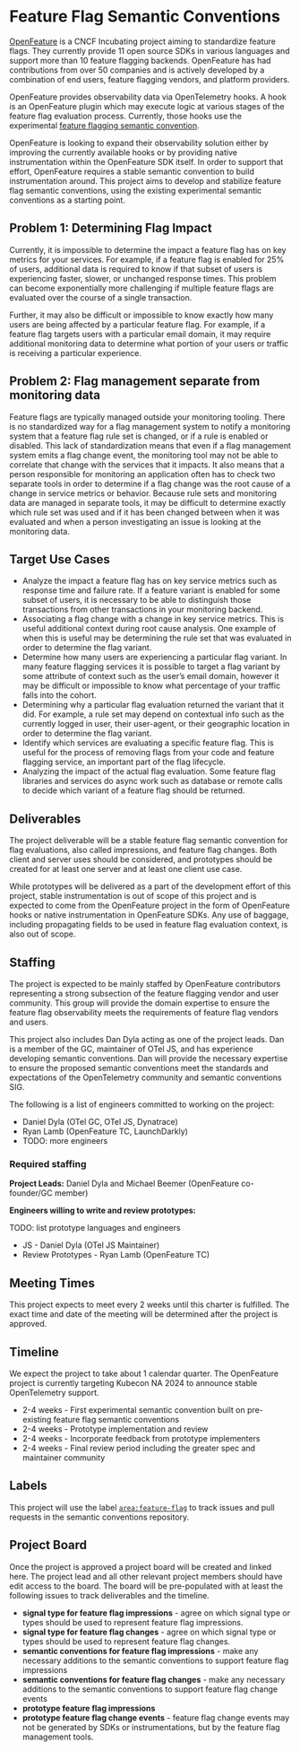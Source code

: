 # Feature Flag Semantic Conventions

[OpenFeature](https://openfeature.dev/) is a CNCF Incubating project aiming to standardize feature flags.
They currently provide 11 open source SDKs in various languages and support more than 10 feature flagging backends.
OpenFeature has had contributions from over 50 companies and is actively developed by a combination of end users, feature flagging vendors, and platform providers.

OpenFeature provides observability data via OpenTelemetry hooks.
A hook is an OpenFeature plugin which may execute logic at various stages of the feature flag evaluation process.
Currently, those hooks use the experimental [feature flagging semantic convention](https://opentelemetry.io/docs/specs/semconv/feature-flags/).

OpenFeature is looking to expand their observability solution either by improving the currently available hooks or by providing native instrumentation within the OpenFeature SDK itself.
In order to support that effort, OpenFeature requires a stable semantic convention to build instrumentation around.
This project aims to develop and stabilize feature flag semantic conventions, using the existing experimental semantic conventions as a starting point.

## Problem 1: Determining Flag Impact

Currently, it is impossible to determine the impact a feature flag has on key metrics for your services.
For example, if a feature flag is enabled for 25% of users, additional data is required to know if that subset of users is experiencing faster, slower, or unchanged response times.
This problem can become exponentially more challenging if multiple feature flags are evaluated over the course of a single transaction.

Further, it may also be difficult or impossible to know exactly how many users are being affected by a particular feature flag.
For example, if a feature flag targets users with a particular email domain, it may require additional monitoring data to determine what portion of your users or traffic is receiving a particular experience.

## Problem 2: Flag management separate from monitoring data

Feature flags are typically managed outside your monitoring tooling.
There is no standardized way for a flag management system to notify a monitoring system that a feature flag rule set is changed, or if a rule is enabled or disabled.
This lack of standardization means that even if a flag management system emits a flag change event, the monitoring tool may not be able to correlate that change with the services that it impacts.
It also means that a person responsible for monitoring an application often has to check two separate tools in order to determine if a flag change was the root cause of a change in service metrics or behavior.
Because rule sets and monitoring data are managed in separate tools, it may be difficult to determine exactly which rule set was used and if it has been changed between when it was evaluated and when a person investigating an issue is looking at the monitoring data.

## Target Use Cases

- Analyze the impact a feature flag has on key service metrics such as response time and failure rate.
  If a feature variant is enabled for some subset of users, it is necessary to be able to distinguish those transactions from other transactions in your monitoring backend.
- Associating a flag change with a change in key service metrics.
  This is useful additional context during root cause analysis.
  One example of when this is useful may be determining the rule set that was evaluated in order to determine the flag variant.
- Determine how many users are experiencing a particular flag variant.
  In many feature flagging services it is possible to target a flag variant by some attribute of context such as the user’s email domain, however it may be difficult or impossible to know what percentage of your traffic falls into the cohort.
- Determining why a particular flag evaluation returned the variant that it did.
  For example, a rule set may depend on contextual info such as the currently logged in user, their user-agent, or their geographic location in order to determine the flag variant.
- Identify which services are evaluating a specific feature flag.
  This is useful for the process of removing flags from your code and feature flagging service, an important part of the flag lifecycle.
- Analyzing the impact of the actual flag evaluation.
  Some feature flag libraries and services do async work such as database or remote calls to decide which variant of a feature flag should be returned.

## Deliverables

The project deliverable will be a stable feature flag semantic convention for flag evaluations, also called impressions, and feature flag changes.
Both client and server uses should be considered, and prototypes should be created for at least one server and at least one client use case.

While prototypes will be delivered as a part of the development effort of this project, stable instrumentation is out of scope of this project and is expected to come from the OpenFeature project in the form of OpenFeature hooks or native instrumentation in OpenFeature SDKs.
Any use of baggage, including propagating fields to be used in feature flag evaluation context, is also out of scope.

## Staffing

The project is expected to be mainly staffed by OpenFeature contributors representing a strong subsection of the feature flagging vendor and user community.
This group will provide the domain expertise to ensure the feature flag observability meets the requirements of feature flag vendors and users.

This project also includes Dan Dyla acting as one of the project leads.
Dan is a member of the GC, maintainer of OTel JS, and has experience developing semantic conventions.
Dan will provide the necessary expertise to ensure the proposed semantic conventions meet the standards and expectations of the OpenTelemetry community and semantic conventions SIG.

The following is a list of engineers committed to working on the project:

- Daniel Dyla (OTel GC, OTel JS, Dynatrace)
- Ryan Lamb (OpenFeature TC, LaunchDarkly)
- TODO: more engineers

### Required staffing

**Project Leads:** Daniel Dyla and Michael Beemer (OpenFeature co-founder/GC member)

**Engineers willing to write and review prototypes:**

TODO: list prototype languages and engineers

- JS - Daniel Dyla (OTel JS Maintainer)
- Review Prototypes - Ryan Lamb (OpenFeature TC)

## Meeting Times

This project expects to meet every 2 weeks until this charter is fulfilled.
The exact time and date of the meeting will be determined after the project is approved.

## Timeline

We expect the project to take about 1 calendar quarter. The OpenFeature project is currently targeting Kubecon NA 2024 to announce stable OpenTelemetry support.

- 2-4 weeks - First experimental semantic convention built on pre-existing feature flag semantic conventions
- 2-4 weeks - Prototype implementation and review
- 2-4 weeks - Incorporate feedback from prototype implementers
- 2-4 weeks - Final review period including the greater spec and maintainer community

## Labels

This project will use the label [`area:feature-flag`](https://github.com/open-telemetry/semantic-conventions/labels/area%3Afeature-flag) to track issues and pull requests in the semantic conventions repository.

## Project Board

Once the project is approved a project board will be created and linked here.
The project lead and all other relevant project members should have edit access to the board.
The board will be pre-populated with at least the following issues to track deliverables and the timeline.

- **signal type for feature flag impressions** - agree on which signal type or types should be used to represent feature flag impressions.
- **signal type for feature flag changes** - agree on which signal type or types should be used to represent feature flag changes.
- **semantic conventions for feature flag impressions** - make any necessary additions to the semantic conventions to support feature flag impressions
- **semantic conventions for feature flag changes** - make any necessary additions to the semantic conventions to support feature flag change events
- **prototype feature flag impressions**
- **prototype feature flag change events** - feature flag change events may not be generated by SDKs or instrumentations, but by the feature flag management tools.
